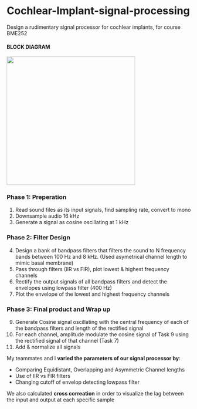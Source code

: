 # Cochlear-Implant-signal-processing
Design a rudimentary signal processor for cochlear implants, for course BME252 

#### BLOCK DIAGRAM
<img src="block_diagram.png" width="350">

### Phase 1: Preperation
1. Read sound files as its input signals, find sampling rate, convert to mono
2. Downsample audio 16 kHz <br/>
3. Generate a signal as cosine oscillating at 1 kHz 

### Phase 2: Filter Design
4. Design a bank of bandpass filters that filters the sound to N frequency bands between 100 Hz and 8 kHz.
   (Used asymetrical channel length to mimic basal membrane)
5. Pass through filters (IIR vs FIR), plot lowest & highest frequency channels
7. Rectify the output signals of all bandpass filters and detect the envelopes using lowpass filter (400 Hz)
8. Plot the envelope of the lowest and highest frequency channels

### Phase 3: Final product and Wrap up
9. Generate Cosine signal oscillating  with the central frequency of each of the bandpass filters and length of the rectified          signal
10. For each channel, amplitude modulate the cosine signal of Task 9 using the rectified signal of that
channel (Task 7)
11. Add  & normalize all signals


My teammates and I **varied the parameters of our signal processor by**:
- Comparing Equidistant, Overlapping and Asymmetric Channel lengths
- Use of IIR vs FIR filters 
- Changing cutoff of envelop detecting lowpass filter

We also calculated **cross correation** in order to visualize the lag between the input and output at each specific sample
